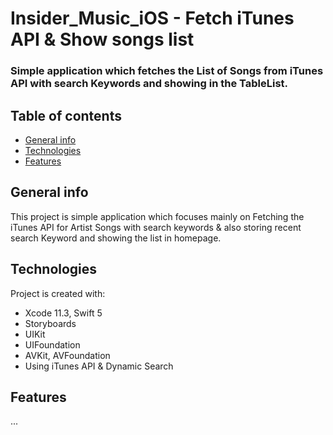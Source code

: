# Insider_Music_iOS - Fetch iTunes API & Show songs list

### Simple application which fetches the List of Songs from iTunes API with search Keywords and showing in the TableList.

## Table of contents
* [General info](#general-info)
* [Technologies](#technologies)
* [Features](#features)

## General info
This project is simple application which focuses mainly on Fetching the iTunes API for Artist Songs with search keywords 
& also storing recent search Keyword and showing the list in homepage.
    
## Technologies
Project is created with:
* Xcode 11.3, Swift 5
* Storyboards
* UIKit
* UIFoundation
* AVKit, AVFoundation
* Using iTunes API & Dynamic Search
    
## Features
...
